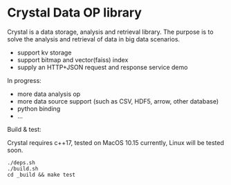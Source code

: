 # Crystal Data OP library

Crystal is a data storage, analysis and retrieval library. The purpose is to
solve the analysis and retrieval of data in big data scenarios.

- support kv storage
- support bitmap and vector(faiss) index
- supply an HTTP+JSON request and response service demo

In progress:

- more data analysis op
- more data source support (such as CSV, HDF5, arrow, other database)
- python binding
- ...

Build & test:

Crystal requires c++17, tested on MacOS 10.15 currently, Linux will be tested
soon.

```
./deps.sh
./build.sh
cd _build && make test
```
